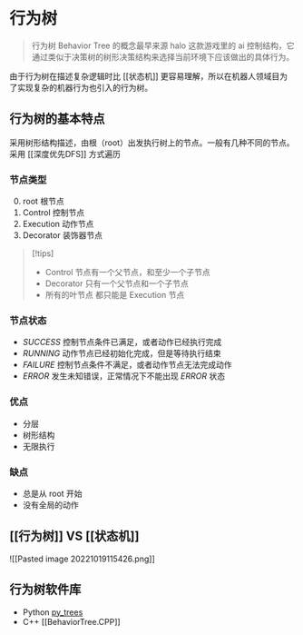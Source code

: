 # 行为树

> 行为树 Behavior Tree 的概念最早来源 halo 这款游戏里的 ai 控制结构，它通过类似于决策树的树形决策结构来选择当前环境下应该做出的具体行为。

由于行为树在描述复杂逻辑时比 [[状态机]] 更容易理解，所以在机器人领域目为了实现复杂的机器行为也引入的行为树。

## 行为树的基本特点

采用树形结构描述，由根（root）出发执行树上的节点。一般有几种不同的节点。采用 [[深度优先DFS]] 方式遍历

### 节点类型

0. root 根节点
1. Control 控制节点
2. Execution 动作节点
3. Decorator 装饰器节点

> [!tips]
> - Control 节点有一个父节点，和至少一个子节点
> - Decorator 只有一个父节点和一个子节点
> - 所有的叶节点 都只能是 Execution 节点

### 节点状态

- *SUCCESS* 控制节点条件已满足，或者动作已经执行完成
- *RUNNING* 动作节点已经初始化完成，但是等待执行结束
- *FAILURE* 控制节点条件不满足，或者动作节点无法完成动作
- *ERROR* 发生未知错误，正常情况下不能出现 *ERROR* 状态

### 优点

- 分层
- 树形结构
- 无限执行

### 缺点

- 总是从 root 开始
- 没有全局的动作

## [[行为树]] VS [[状态机]]

![[Pasted image 20221019115426.png]]

## 行为树软件库

- Python [py_trees](https://github.com/splintered-reality/py_trees)
- C++ [[BehaviorTree.CPP]]


